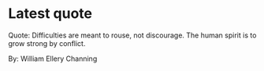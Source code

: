 # Latest quote 

Quote: Difficulties are meant to rouse, not discourage. The human spirit is to grow strong by conflict. 

By: William Ellery Channing